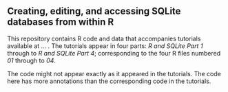 Creating, editing, and accessing SQLite databases from within R
---------------------------------------------------------------

This repository contains R code and data that accompanies tutorials available at ... . The tutorials appear in four parts: *R and SQLite Part 1* through to *R and SQLite Part 4*; corresponding to the four R files numbered *01* through to *04*. 

The code might not appear exactly as it appeared in the tutorials.  The code here has more annotations than the corresponding code in the tutorials. 




